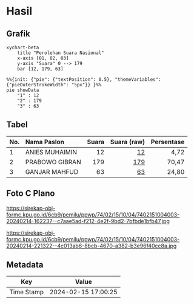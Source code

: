 # Hasil

## Grafik

```mermaid
xychart-beta
    title "Perolehan Suara Nasional"
    x-axis [01, 02, 03]
    y-axis "Suara" 0 --> 179
    bar [12, 179, 63]
```

```mermaid
%%{init: {"pie": {"textPosition": 0.5}, "themeVariables": {"pieOuterStrokeWidth": "5px"}} }%%
pie showData
    "1" : 12
    "2" : 179
    "3" : 63
```

## Tabel

| No. | Nama Paslon    | Suara | Suara (raw) | Persentase |
|:--- |:-------------- | -----:| -----------:| ----------:|
| 1   | ANIES MUHAIMIN | 12    | [12][p-1]   | 4,72       |
| 2   | PRABOWO GIBRAN | 179   | [179][p-2]  | 70,47      |
| 3   | GANJAR MAHFUD  | 63    | [63][p-3]   | 24,80      |


[p-1]: https://github.com/gigit-pemilu/pemilu-2024/blob/main/pilpres/hitung-suara/sub/74-sulawesi-tenggara/sub/02-konawe/sub/15-tongauna/sub/1004-sendang-mulya-sari/sub/003-tps/sub/paslon-1.txt
[p-2]: https://github.com/gigit-pemilu/pemilu-2024/blob/main/pilpres/hitung-suara/sub/74-sulawesi-tenggara/sub/02-konawe/sub/15-tongauna/sub/1004-sendang-mulya-sari/sub/003-tps/sub/paslon-2.txt
[p-3]: https://github.com/gigit-pemilu/pemilu-2024/blob/main/pilpres/hitung-suara/sub/74-sulawesi-tenggara/sub/02-konawe/sub/15-tongauna/sub/1004-sendang-mulya-sari/sub/003-tps/sub/paslon-3.txt

## Foto C Plano

https://sirekap-obj-formc.kpu.go.id/6cb9/pemilu/ppwp/74/02/15/10/04/7402151004003-20240214-162237--c7aae5ad-f212-4e2f-9bd2-7bfbde1bfb47.jpg

https://sirekap-obj-formc.kpu.go.id/6cb9/pemilu/ppwp/74/02/15/10/04/7402151004003-20240214-221322--4c013ab6-8bcb-4670-a382-b3e96f40cc8a.jpg


## Metadata

| Key        | Value               |
| ---------- | ------------------- |
| Time Stamp | 2024-02-15 17:00:25 |



